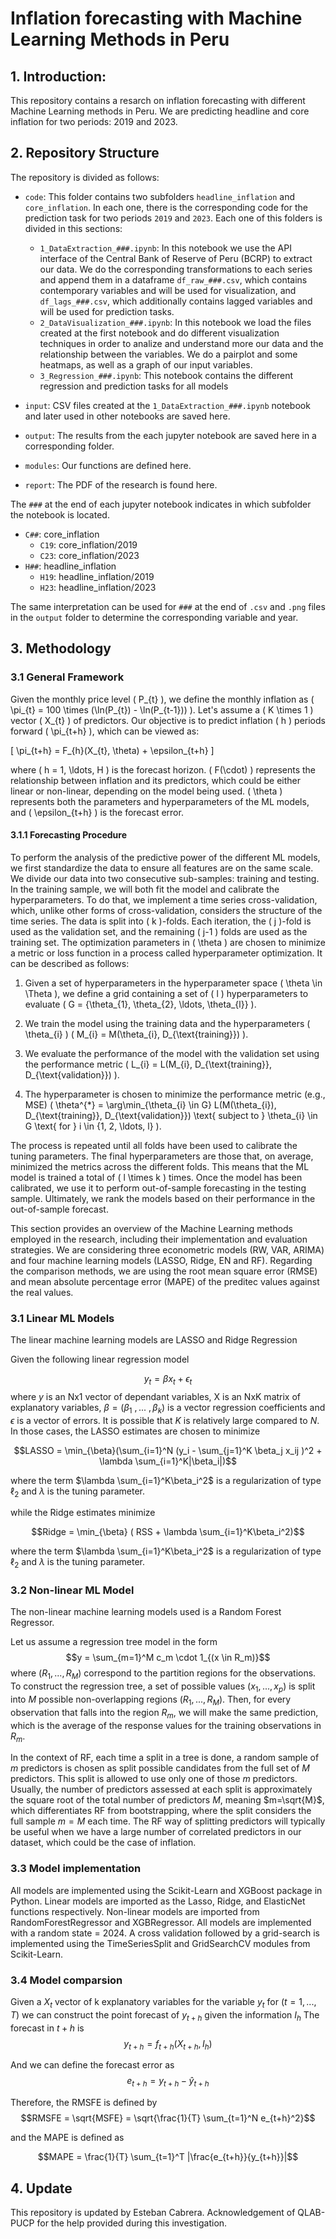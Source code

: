 # Inflation forecasting with Machine Learning Methods in Peru

## 1. Introduction:
This repository contains a resarch on inflation forecasting with different Machine Learning methods in Peru. We are predicting headline and core inflation for two periods: 2019 and 2023. 

## 2. Repository Structure
The repository is divided as follows:
- ```code```: This folder contains two subfolders ```headline_inflation``` and ```core_inflation```. In each one, there is the corresponding code for the prediction task for two periods ```2019``` and ```2023```. Each one of this folders is divided in this sections:
  -  ```1_DataExtraction_###.ipynb```: In this notebook we use the API interface of the Central Bank of Reserve of Peru (BCRP) to extract our data. We do the corresponding transformations to each series and append them in a dataframe ```df_raw_###.csv```, which contains contemporary variables and will be used for visualization, and ```df_lags_###.csv```, which additionally contains lagged variables and will be used for prediction tasks.
  -  ```2_DataVisualization_###.ipynb```: In this notebook we load the files created at the first notebook and do different visualization techniques in order to analize and understand more our data and the relationship between the variables. We do a pairplot and some heatmaps, as well as a graph of our input variables.
  -  ```3_Regression_###.ipynb```: This notebook contains the different regression and prediction tasks for all models

- ```input```: CSV files created at the ```1_DataExtraction_###.ipynb``` notebook and later used in other notebooks are saved here.
- ```output```: The results from the each jupyter notebook are saved here in a corresponding folder.
- ```modules```: Our functions are defined here.
- ```report```: The PDF of the research is found here.

The ```###``` at the end of each jupyter notebook indicates in which subfolder the notebook is located.
- ```C##```: core_inflation
  - ```C19```: core_inflation/2019
  - ```C23```: core_inflation/2023
- ```H##```: headline_inflation
  - ```H19```: headline_inflation/2019
  - ```H23```: headline_inflation/2023
 
The same interpretation can be used for ```###``` at the end of ```.csv``` and ```.png``` files in the ```output``` folder to determine the corresponding variable and year.

## 3. Methodology

### 3.1 General Framework

Given the monthly price level \( P_{t} \), we define the monthly inflation as \( \pi_{t} = 100 \times (\ln(P_{t}) - \ln(P_{t-1})) \). Let's assume a \( K \times 1 \) vector \( X_{t} \) of predictors. Our objective is to predict inflation \( h \) periods forward \( \pi_{t+h} \), which can be viewed as:

\[
\pi_{t+h} = F_{h}(X_{t}, \theta) + \epsilon_{t+h}
\]

where \( h = 1, \ldots, H \) is the forecast horizon. \( F(\cdot) \) represents the relationship between inflation and its predictors, which could be either linear or non-linear, depending on the model being used. \( \theta \) represents both the parameters and hyperparameters of the ML models, and \( \epsilon_{t+h} \) is the forecast error.

#### 3.1.1 Forecasting Procedure

To perform the analysis of the predictive power of the different ML models, we first standardize the data to ensure all features are on the same scale. We divide our data into two consecutive sub-samples: training and testing. In the training sample, we will both fit the model and calibrate the hyperparameters. To do that, we implement a time series cross-validation, which, unlike other forms of cross-validation, considers the structure of the time series. The data is split into \( k \)-folds. Each iteration, the \( j \)-fold is used as the validation set, and the remaining \( j-1 \) folds are used as the training set. The optimization parameters in \( \theta \) are chosen to minimize a metric or loss function in a process called hyperparameter optimization. It can be described as follows:

1. Given a set of hyperparameters in the hyperparameter space \( \theta \in \Theta \), we define a grid containing a set of \( l \) hyperparameters to evaluate \( G = \{\theta_{1}, \theta_{2}, \ldots, \theta_{l}\} \).

2. We train the model using the training data and the hyperparameters \( \theta_{i} \) \( M_{i} = M(\theta_{i}, D_{\text{training}}) \).

3. We evaluate the performance of the model with the validation set using the performance metric \( L_{i} = L(M_{i}, D_{\text{training}}, D_{\text{validation}}) \).

4. The hyperparameter is chosen to minimize the performance metric (e.g., MSE) \( \theta^{*} = \arg\min_{\theta_{i} \in G} L(M(\theta_{i}), D_{\text{training}}, D_{\text{validation}}) \text{ subject to } \theta_{i} \in G \text{ for } i \in \{1, 2, \ldots, l\} \).

The process is repeated until all folds have been used to calibrate the tuning parameters. The final hyperparameters are those that, on average, minimized the metrics across the different folds. This means that the ML model is trained a total of \( l \times k \) times. Once the model has been calibrated, we use it to perform out-of-sample forecasting in the testing sample. Ultimately, we rank the models based on their performance in the out-of-sample forecast.



This section provides an overview of the Machine Learning methods employed in the research, including their implementation and evaluation strategies. We are considering three econometric models (RW, VAR, ARIMA) and four machine learning models (LASSO, Ridge, EN and RF). Regarding the comparison methods, we are using the root mean square error (RMSE) and mean absolute percentage error (MAPE) of the preditec values against the real values.

### 3.1 Linear ML Models
The linear machine learning models are LASSO and Ridge Regression

Given the following linear regression model

$$y_t = \beta x_t + \epsilon_t$$
where $y$ is an Nx1 vector of dependant variables, X is an NxK matrix of explanatory variables, $\beta=(\beta_1 \ , ... \ , \beta_k)$ is a vector regression coefficients and $\epsilon$ is a vector of errors. It is possible that $K$ is relatively large compared to $N$. In those cases, the LASSO estimates are chosen to minimize

$$LASSO = \min_{\beta}(\sum_{i=1}^N (y_i - \sum_{j=1}^K \beta_j x_ij )^2 + \lambda \sum_{i=1}^K|\beta_i|)$$

where the term $\lambda \sum_{i=1}^K\beta_i^2$ is a regularization of type $\ell_2$ and $\lambda$ is the tuning parameter.

while the Ridge estimates minimize

$$Ridge = \min_{\beta} ( RSS + \lambda \sum_{i=1}^K\beta_i^2)$$

where the term $\lambda \sum_{i=1}^K\beta_i^2$ is a regularization of type $\ell_2$ and $\lambda$ is the tuning parameter.

### 3.2 Non-linear ML Model
The non-linear machine learning models used is a Random Forest Regressor. 

Let us assume a regression tree model in the form
$$y = \sum_{m=1}^M c_m \cdot 1_{(x \in R_m)}$$
where $(R_1, . . .,R_M)$ correspond to the partition regions for the observations. To construct the regression tree, a set of possible values $(x_1, ..., x_p)$ is split into $M$ possible non-overlapping regions $(R_1, . . .,R_M)$. Then, for every observation that falls into the region $R_m$, we will make the same prediction, which is the average of the response values for the
training observations in $R_m$.

In the context of RF, each time a split in a tree is done, a random sample of $m$ predictors is chosen as split possible candidates from the full set of $M$ predictors. This split is allowed to use only one of those $m$ predictors. Usually, the number of predictors assessed at each split is approximately the square root of the total number of predictors $M$, meaning $m=\sqrt{M}$, which differentiates RF from bootstrapping, where the split considers the full sample $m=M$ each time. The RF way of splitting predictors will typically be useful when we have a large number of correlated predictors in our dataset, which could be the case of inflation.

### 3.3 Model implementation

All models are implemented using the Scikit-Learn and XGBoost package in Python. Linear models are imported as the Lasso,  Ridge, and ElasticNet functions respectively. Non-linear models are imported from RandomForestRegressor and XGBRegressor. All models are implemented with a random state = 2024. A cross validation followed by a grid-search is implemented using the TimeSeriesSplit and GridSearchCV modules from
Scikit-Learn.

### 3.4 Model comparsion
Given a $X_t$ vector of k explanatory variables for the variable $y_t$ for $(t = 1,...,T)$ we can construct the point forecast of $y_{t+h}$ given the information $I_h$
The forecast in $t+h$ is
$$y_{t+h}=f_{t+h} (X_{t+h}, I_h)$$

And we can define the forecast error as
$$e_{t+h}=y_{t+h}-\hat{y}_{t+h}$$

Therefore, the RMSFE is defined by
$$RMSFE = \sqrt{MSFE} = \sqrt{\frac{1}{T} \sum_{t=1}^N e_{t+h}^2}$$

and the MAPE is defined as

$$MAPE = \frac{1}{T} \sum_{t=1}^T |\frac{e_{t+h}}{y_{t+h}}|$$

## 4. Update
This repository is updated by Esteban Cabrera. Acknowledgement of QLAB-PUCP for the help provided during this investigation.  
